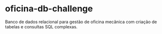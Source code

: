 # oficina-db-challenge
Banco de dados relacional para gestão de oficina mecânica com criação de tabelas e consultas SQL complexas.
